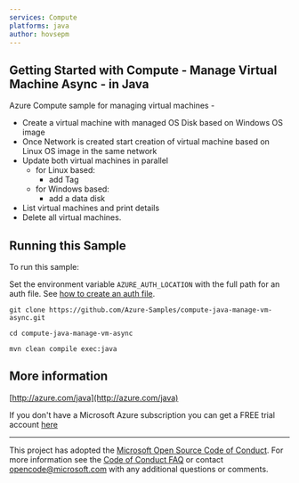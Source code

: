 ```yaml
---
services: Compute
platforms: java
author: hovsepm
---
```


## Getting Started with Compute - Manage Virtual Machine Async - in Java ##


  Azure Compute sample for managing virtual machines -
   - Create a virtual machine with managed OS Disk based on Windows OS image
   - Once Network is created start creation of virtual machine based on Linux OS image in the same network
   - Update both virtual machines in parallel
     - for Linux based:
       - add Tag
     - for Windows based:
       - add a data disk
   - List virtual machines and print details
   - Delete all virtual machines.
 

## Running this Sample ##

To run this sample:

Set the environment variable `AZURE_AUTH_LOCATION` with the full path for an auth file. See [how to create an auth file](https://github.com/Azure/azure-libraries-for-java/blob/master/AUTH.md).

    git clone https://github.com/Azure-Samples/compute-java-manage-vm-async.git

    cd compute-java-manage-vm-async

    mvn clean compile exec:java

## More information ##

[http://azure.com/java](http://azure.com/java)

If you don't have a Microsoft Azure subscription you can get a FREE trial account [here](http://go.microsoft.com/fwlink/?LinkId=330212)

---

This project has adopted the [Microsoft Open Source Code of Conduct](https://opensource.microsoft.com/codeofconduct/). For more information see the [Code of Conduct FAQ](https://opensource.microsoft.com/codeofconduct/faq/) or contact [opencode@microsoft.com](mailto:opencode@microsoft.com) with any additional questions or comments.